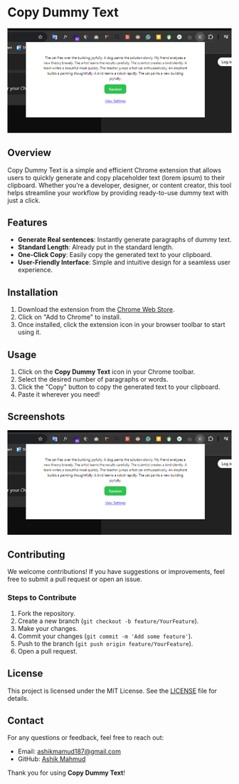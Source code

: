 # Copy Dummy Text

![Copy Dummy Text Logo](screenshot.png)

## Overview

Copy Dummy Text is a simple and efficient Chrome extension that allows users to quickly generate and copy placeholder text (lorem ipsum) to their clipboard. Whether you’re a developer, designer, or content creator, this tool helps streamline your workflow by providing ready-to-use dummy text with just a click.

## Features

- **Generate Real sentences**: Instantly generate paragraphs of dummy text.
- **Standard Length**: Already put in the standard length.
- **One-Click Copy**: Easily copy the generated text to your clipboard.
- **User-Friendly Interface**: Simple and intuitive design for a seamless user experience.

## Installation

1. Download the extension from the [Chrome Web Store](link_to_store).
2. Click on "Add to Chrome" to install.
3. Once installed, click the extension icon in your browser toolbar to start using it.

## Usage

1. Click on the **Copy Dummy Text** icon in your Chrome toolbar.
2. Select the desired number of paragraphs or words.
3. Click the "Copy" button to copy the generated text to your clipboard.
4. Paste it wherever you need!

## Screenshots

![Screenshot 1](screenshot.png)

<!-- ![Screenshot 2](path_to_screenshot2) -->

## Contributing

We welcome contributions! If you have suggestions or improvements, feel free to submit a pull request or open an issue.

### Steps to Contribute

1. Fork the repository.
2. Create a new branch (`git checkout -b feature/YourFeature`).
3. Make your changes.
4. Commit your changes (`git commit -m 'Add some feature'`).
5. Push to the branch (`git push origin feature/YourFeature`).
6. Open a pull request.

## License

This project is licensed under the MIT License. See the [LICENSE](LICENSE) file for details.

## Contact

For any questions or feedback, feel free to reach out:

- Email: ashikmamud187@gmail.com
- GitHub: [Ashik Mahmud](https://github.com/ashik-mahmud)

Thank you for using **Copy Dummy Text**!
